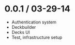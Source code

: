 0.0.1 / 03-29-14
================

+ Authentication system
+ Deckbuilder
+ Decks UI
+ Test, infrastructure setup
